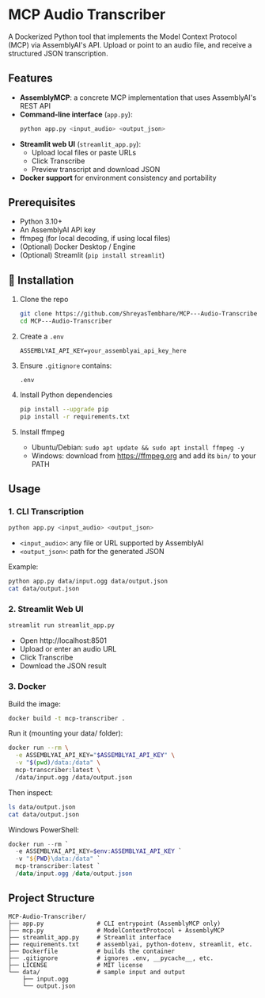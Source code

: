 # MCP Audio Transcriber

A Dockerized Python tool that implements the Model Context Protocol (MCP) via AssemblyAI's API. Upload or point to an audio file, and receive a structured JSON transcription.

## Features

- **AssemblyMCP**: a concrete MCP implementation that uses AssemblyAI's REST API  
- **Command-line interface** (`app.py`):  
  ```bash
  python app.py <input_audio> <output_json>
  ```
- **Streamlit web UI** (`streamlit_app.py`):
  - Upload local files or paste URLs
  - Click Transcribe
  - Preview transcript and download JSON
- **Docker support** for environment consistency and portability

## Prerequisites

- Python 3.10+
- An AssemblyAI API key
- ffmpeg (for local decoding, if using local files)
- (Optional) Docker Desktop / Engine
- (Optional) Streamlit (`pip install streamlit`)

## 🔧 Installation

1. Clone the repo
   ```bash
   git clone https://github.com/ShreyasTembhare/MCP---Audio-Transcriber.git
   cd MCP---Audio-Transcriber
   ```

2. Create a `.env`
   ```
   ASSEMBLYAI_API_KEY=your_assemblyai_api_key_here
   ```

3. Ensure `.gitignore` contains:
   ```gitignore
   .env
   ```

4. Install Python dependencies
   ```bash
   pip install --upgrade pip
   pip install -r requirements.txt
   ```

5. Install ffmpeg
   - Ubuntu/Debian: `sudo apt update && sudo apt install ffmpeg -y`
   - Windows: download from https://ffmpeg.org and add its `bin/` to your PATH

## Usage

### 1. CLI Transcription

```bash
python app.py <input_audio> <output_json>
```
- `<input_audio>`: any file or URL supported by AssemblyAI
- `<output_json>`: path for the generated JSON

Example:
```bash
python app.py data/input.ogg data/output.json
cat data/output.json
```

### 2. Streamlit Web UI

```bash
streamlit run streamlit_app.py
```
- Open http://localhost:8501
- Upload or enter an audio URL
- Click Transcribe
- Download the JSON result

### 3. Docker

Build the image:
```bash
docker build -t mcp-transcriber .
```

Run it (mounting your data/ folder):
```bash
docker run --rm \
  -e ASSEMBLYAI_API_KEY="$ASSEMBLYAI_API_KEY" \
  -v "$(pwd)/data:/data" \
  mcp-transcriber:latest \
  /data/input.ogg /data/output.json
```

Then inspect:
```bash
ls data/output.json
cat data/output.json
```

Windows PowerShell:
```powershell
docker run --rm `
  -e ASSEMBLYAI_API_KEY=$env:ASSEMBLYAI_API_KEY `
  -v "${PWD}\data:/data" `
  mcp-transcriber:latest `
  /data/input.ogg /data/output.json
```

## Project Structure

```
MCP-Audio-Transcriber/
├── app.py               # CLI entrypoint (AssemblyMCP only)
├── mcp.py               # ModelContextProtocol + AssemblyMCP
├── streamlit_app.py     # Streamlit interface
├── requirements.txt     # assemblyai, python-dotenv, streamlit, etc.
├── Dockerfile           # builds the container
├── .gitignore           # ignores .env, __pycache__, etc.
├── LICENSE              # MIT license
└── data/                # sample input and output
    ├── input.ogg
    └── output.json
```